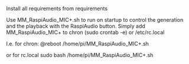 
Install all requirements from requirements

Use MM_RaspiAudio_MIC+.sh to run on startup to control the generation and the playback with the RaspiAudio button.
Simply add MM_RaspiAudio_MIC+ to chron (sudo crontab -e) or /etc/rc.local

I.e. for chron:
@reboot /home/pi/MM_RaspiAudio_MIC+.sh

or for rc.local
sudo bash /home/pi/MM_RaspiAudio_MIC+.sh
